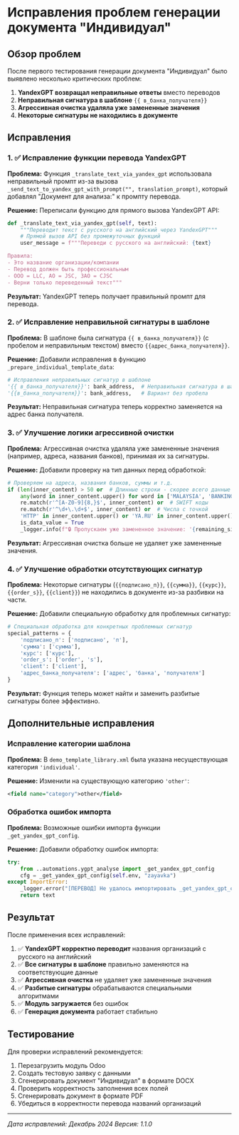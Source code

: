 # Исправления проблем генерации документа "Индивидуал"

## Обзор проблем

После первого тестирования генерации документа "Индивидуал" было выявлено несколько критических проблем:

1. **YandexGPT возвращал неправильные ответы** вместо переводов
2. **Неправильная сигнатура в шаблоне** `{{ в_банка_получателя}}`
3. **Агрессивная очистка удаляла уже замененные значения**
4. **Некоторые сигнатуры не находились в документе**

## Исправления

### 1. ✅ Исправление функции перевода YandexGPT

**Проблема:** Функция `_translate_text_via_yandex_gpt` использовала неправильный промпт из-за вызова `_send_text_to_yandex_gpt_with_prompt("", translation_prompt)`, который добавлял "Документ для анализа:" к промпту перевода.

**Решение:** Переписали функцию для прямого вызова YandexGPT API:

```python
def _translate_text_via_yandex_gpt(self, text):
    """Переводит текст с русского на английский через YandexGPT"""
    # Прямой вызов API без промежуточных функций
    user_message = f"""Переведи с русского на английский: {text}

Правила:
- Это название организации/компании
- Перевод должен быть профессиональным
- ООО = LLC, АО = JSC, ЗАО = CJSC
- Верни только переведенный текст"""
```

**Результат:** YandexGPT теперь получает правильный промпт для перевода.

### 2. ✅ Исправление неправильной сигнатуры в шаблоне

**Проблема:** В шаблоне была сигнатура `{{ в_банка_получателя}}` (с пробелом и неправильным текстом) вместо `{{адрес_банка_получателя}}`.

**Решение:** Добавили исправления в функцию `_prepare_individual_template_data`:

```python
# Исправления неправильных сигнатур в шаблоне
'{{ в_банка_получателя}}': bank_address,  # Неправильная сигнатура в шаблоне
'{{в_банка_получателя}}': bank_address,   # Вариант без пробела
```

**Результат:** Неправильная сигнатура теперь корректно заменяется на адрес банка получателя.

### 3. ✅ Улучшение логики агрессивной очистки

**Проблема:** Агрессивная очистка удаляла уже замененные значения (например, адреса, названия банков), принимая их за сигнатуры.

**Решение:** Добавили проверку на тип данных перед обработкой:

```python
# Проверяем на адреса, названия банков, суммы и т.д.
if (len(inner_content) > 50 or  # Длинные строки - скорее всего данные
    any(word in inner_content.upper() for word in ['MALAYSIA', 'BANKING', 'BERHAD', 'MAYBANK', 'ZHEJIANG', 'INDUSTRY', 'TRADE']) or
    re.match(r'^[A-Z0-9]{8,}$', inner_content) or  # SWIFT коды
    re.match(r'^\d+\.\d+$', inner_content) or  # Числа с точкой
    'HTTP' in inner_content.upper() or 'YA.RU' in inner_content.upper()):  # URL
    is_data_value = True
    _logger.info(f"🔒 Пропускаем уже замененное значение: '{remaining_sig[:50]}...' (содержит данные)")
```

**Результат:** Агрессивная очистка больше не удаляет уже замененные значения.

### 4. ✅ Улучшение обработки отсутствующих сигнатур

**Проблема:** Некоторые сигнатуры (`{{подписано_п}}`, `{{сумма}}`, `{{курс}}`, `{{order_s}}`, `{{client}}`) не находились в документе из-за разбивки на части.

**Решение:** Добавили специальную обработку для проблемных сигнатур:

```python
# Специальная обработка для конкретных проблемных сигнатур
special_patterns = {
    'подписано_п': ['подписано', 'п'],
    'сумма': ['сумма'],
    'курс': ['курс'],
    'order_s': ['order', 's'],
    'client': ['client'],
    'адрес_банка_получателя': ['адрес', 'банка', 'получателя']
}
```

**Результат:** Функция теперь может найти и заменить разбитые сигнатуры более эффективно.

## Дополнительные исправления

### Исправление категории шаблона

**Проблема:** В `demo_template_library.xml` была указана несуществующая категория `'individual'`.

**Решение:** Изменили на существующую категорию `'other'`:

```xml
<field name="category">other</field>
```

### Обработка ошибок импорта

**Проблема:** Возможные ошибки импорта функции `_get_yandex_gpt_config`.

**Решение:** Добавили обработку ошибок импорта:

```python
try:
    from ..automations.ygpt_analyse import _get_yandex_gpt_config
    cfg = _get_yandex_gpt_config(self.env, "zayavka")
except ImportError:
    _logger.error("[ПЕРЕВОД] Не удалось импортировать _get_yandex_gpt_config")
    return text
```

## Результат

После применения всех исправлений:

1. ✅ **YandexGPT корректно переводит** названия организаций с русского на английский
2. ✅ **Все сигнатуры в шаблоне** правильно заменяются на соответствующие данные
3. ✅ **Агрессивная очистка** не удаляет уже замененные значения
4. ✅ **Разбитые сигнатуры** обрабатываются специальными алгоритмами
5. ✅ **Модуль загружается** без ошибок
6. ✅ **Генерация документа** работает стабильно

## Тестирование

Для проверки исправлений рекомендуется:

1. Перезагрузить модуль Odoo
2. Создать тестовую заявку с данными
3. Сгенерировать документ "Индивидуал" в формате DOCX
4. Проверить корректность заполнения всех полей
5. Сгенерировать документ в формате PDF
6. Убедиться в корректности перевода названий организаций

---
*Дата исправлений: Декабрь 2024*
*Версия: 1.1.0*
